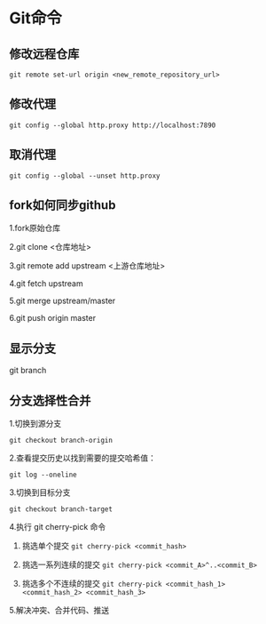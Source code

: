 # Git命令

## 修改远程仓库

`git remote set-url origin <new_remote_repository_url>`

## 修改代理

`git config --global http.proxy http://localhost:7890`

## 取消代理

`git config --global --unset http.proxy	`

## fork如何同步github

1.fork原始仓库

2.git clone <仓库地址>

3.git remote add upstream <上游仓库地址>

4.git fetch upstream

5.git merge upstream/master

6.git push origin master

## 显示分支

git branch

## 分支选择性合并

1.切换到源分支

`git checkout branch-origin`

2.查看提交历史以找到需要的提交哈希值：

`git log --oneline`

3.切换到目标分支

`git checkout branch-target`

4.执行 git cherry-pick 命令

1) 挑选单个提交  `git cherry-pick <commit_hash>`

2) 挑选一系列连续的提交  `git cherry-pick <commit_A>^..<commit_B>`

3) 挑选多个不连续的提交  `git cherry-pick <commit_hash_1> <commit_hash_2> <commit_hash_3>`

5.解决冲突、合并代码、推送

